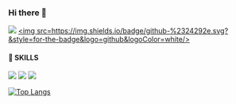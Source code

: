 ### Hi there 👋

<!--
**Bori-github/Bori-github** is a ✨ _special_ ✨ repository because its `README.md` (this file) appears on your GitHub profile.

Here are some ideas to get you started:

- 🔭 I’m currently working on ...
- 🌱 I’m currently learning ...
- 👯 I’m looking to collaborate on ...
- 🤔 I’m looking for help with ...
- 💬 Ask me about ...
- 📫 How to reach me: ...
- 😄 Pronouns: ...
- ⚡ Fun fact: ...
-->
<a href="https://velog.io/@qhflrnfl4324"><img src="https://img.shields.io/badge/velog-1DBF73?style=for-the-badge&logo=Vimeo&logoColor=white"/></a>
<a href="https://github.com/Bori-github" target="_blank">
<img src=https://img.shields.io/badge/github-%2324292e.svg?&style=for-the-badge&logo=github&logoColor=white/>
</a>  
  
#### :seedling: SKILLS
<img src="https://img.shields.io/badge/-HTML-%23E34F26?logo=HTML5&logoColor=white"> <img src="https://img.shields.io/badge/-CSS-%231572B6?logo=CSS3&logoColor=white"/> <img src="https://img.shields.io/badge/-JavaScript-%23F7DF1E?logo=JavaScript&logoColor=white"/>

[![Top Langs](https://github-readme-stats.vercel.app/api/top-langs/?username=Bori-github&layout=compact)](https://github.com/Bori-github/github-readme-stats)


  
